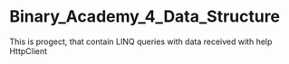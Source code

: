 # Binary_Academy_4_Data_Structure
This is progect, that contain LINQ queries with data received with help HttpClient
